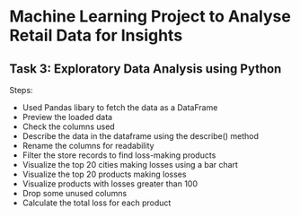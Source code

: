 # Machine Learning Project to Analyse Retail Data for Insights
## Task 3: Exploratory Data Analysis using Python
Steps:

* Used Pandas libary to fetch the data as a DataFrame
* Preview the loaded data
* Check the columns used
* Describe the data in the dataframe using the describe() method
* Rename the columns for readability
* Filter the store records to find loss-making products
* Visualize the top 20 cities making losses using a bar chart
* Visualize the top 20 products making losses
* Visualize products with losses greater than 100
* Drop some unused columns
* Calculate the total loss for each product